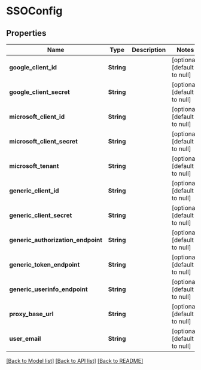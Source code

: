 # SSOConfig
## Properties

| Name | Type | Description | Notes |
|------------ | ------------- | ------------- | -------------|
| **google\_client\_id** | **String** |  | [optional] [default to null] |
| **google\_client\_secret** | **String** |  | [optional] [default to null] |
| **microsoft\_client\_id** | **String** |  | [optional] [default to null] |
| **microsoft\_client\_secret** | **String** |  | [optional] [default to null] |
| **microsoft\_tenant** | **String** |  | [optional] [default to null] |
| **generic\_client\_id** | **String** |  | [optional] [default to null] |
| **generic\_client\_secret** | **String** |  | [optional] [default to null] |
| **generic\_authorization\_endpoint** | **String** |  | [optional] [default to null] |
| **generic\_token\_endpoint** | **String** |  | [optional] [default to null] |
| **generic\_userinfo\_endpoint** | **String** |  | [optional] [default to null] |
| **proxy\_base\_url** | **String** |  | [optional] [default to null] |
| **user\_email** | **String** |  | [optional] [default to null] |

[[Back to Model list]](../README.md#documentation-for-models) [[Back to API list]](../README.md#documentation-for-api-endpoints) [[Back to README]](../README.md)

